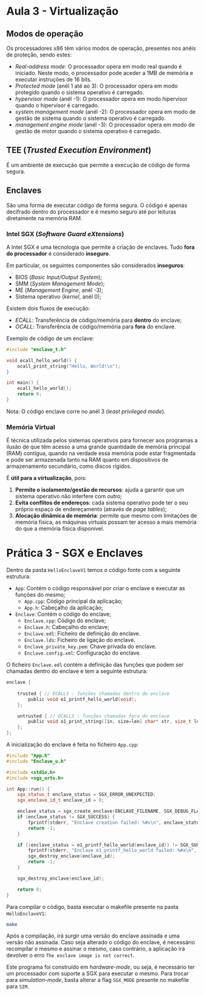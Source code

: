 # Aula 3 - Virtualização

## Modos de operação

Os processadores x86 têm vários modos de operação, presentes nos anéis de proteção, sendo estes:
- *Real-address mode*: O processador opera em modo real quando é iniciado. Neste modo, o processador pode aceder a 1MB de memória e executar instruções de 16 bits.
- *Protected mode* (anél 1 até ao 3): O processador opera em modo protegido quando o sistema operativo é carregado. 
- *hypervisor mode* (anél -1): O processador opera em modo hipervisor quando o hipervisor é carregado.
- *system management mode* (anél -2): O processador opera em modo de gestão de sistema quando o sistema operativo é carregado. 
- *management engine mode* (anél -3): O processador opera em modo de gestão de motor quando o sistema operativo é carregado. 

## TEE (*Trusted Execution Environment*)

É um ambiente de execução que permite a execução de código de forma segura.

## Enclaves

São uma forma de executar código de forma segura. O código é apenas decifrado dentro do processador e é mesmo seguro até por leituras diretamente na memória RAM.

### Intel SGX (*Software Guard eXtensions*)

A Intel SGX é uma tecnologia que permite a criação de enclaves. Tudo **fora do processador** é considerado **inseguro**. 

Em particular, os seguintes componentes são considerados **inseguros**:
- BIOS (*Basic Input/Output System*);
- SMM (*System Management Mode*);
- ME (*Management Engine*, anél -3);
- Sistema operativo (*kernel*, anél 0);

Existem dois fluxos de execução:
- *ECALL*: Transferência de código/memória para **dentro** do enclave;
- *OCALL*: Transferência de código/memória para **fora** do enclave.

Exemplo de código de um enclave:

```c
#include "enclave_t.h"

void ecall_hello_world() {
    ocall_print_string("Hello, World!\n");
}

int main() {
    ecall_hello_world();
    return 0;
}
```

Nota: O código enclave corre no anél 3 (*least privileged mode*).

### Memória Virtual

É técnica utilizada pelos sistemas operativos para fornecer aos programas a ilusão de que têm acesso a uma grande quantidade de memória principal (RAM) contígua, quando na verdade essa memória pode estar fragmentada e pode ser armazenada tanto na RAM quanto em dispositivos de armazenamento secundário, como discos rígidos.

É **útil para a virtualização**, pois:
1. **Permite o isolamento/gestão de recursos**: ajuda a garantir que um sistema operativo não interfere com outro;
2. **Evita conflitos de endereços**: cada sistema operativo pode ter o seu próprio espaço de endereçamento (através de *page tables*);
3. **Alocação dinâmica de memória**: permite que mesmo com limitações de memória física, as máquinas virtuais possam ter acesso a mais memória do que a memória física disponível.


# Prática 3 - SGX e Enclaves

Dentro da pasta `HelloEnclaveV1` temos o código fonte com a seguinte estrutura:

- `App`: Contém o código responsável por criar o enclave e executar as funções do mesmo;
  - `App.cpp`: Código principal da aplicação;
  - `App.h`: Cabeçalho da aplicação;
- `Enclave`: Contém o código do enclave;
  - `Enclave.cpp`: Código do enclave;
  - `Enclave.h`: Cabeçalho do enclave;
  - `Enclave.edl`: Ficheiro de definição do enclave.
  - `Enclave.lds`: Ficheiro de ligação do enclave.
  - `Enclave_private_key.pem`: Chave privada do enclave.
  - `Enclave.config.xml`: Configuração do enclave.

O ficheiro `Enclave.edl` contém a definição das funções que podem ser chamadas dentro do enclave e tem a seguinte estrutura:

```c
enclave {
    
    trusted { // ECALLS : funções chamadas dentro do enclave
        public void e1_printf_hello_world(void);
    };

    untrusted { // OCALLS : funções chamadas fora do enclave
        public void o1_print_string([in, size=len] char* str, size_t len);
    };
};
```

A inicialização do enclave é feita no ficheiro `App.cpp`:

```cpp
#include "App.h"
#include "Enclave_u.h"

#include <stdio.h>
#include <sgx_urts.h>

int App::run() {
    sgx_status_t enclave_status = SGX_ERROR_UNEXPECTED;
    sgx_enclave_id_t enclave_id = 0;

    enclave_status = sgx_create_enclave(ENCLAVE_FILENAME, SGX_DEBUG_FLAG, NULL, NULL, &enclave_id, NULL);
    if (enclave_status != SGX_SUCCESS) {
        fprintf(stderr, "Enclave creation failed: %#x\n", enclave_status);
        return -1;
    }

    if ((enclave_status = e1_printf_hello_world(enclave_id)) != SGX_SUCCESS) {
        fprintf(stderr, "Enclave e1_printf_hello_world failed: %#x\n", enclave_status);
        sgx_destroy_enclave(enclave_id);
        return -1;
    }

    sgx_destroy_enclave(enclave_id);

    return 0;
}
```

Para compilar o código, basta executar o makefile presente na pasta `HelloEnclaveV1`:

```bash
make
```

Após a compilação, irá surgir uma versão do enclave assinada e uma versão não assinada. Caso seja alterado o código do enclave, é necessário recompilar o mesmo e assinar o mesmo, caso contrário, a aplicação irá devolver o erro `The enclave image is not correct`.

Este programa foi construído em *hardware-mode*, ou seja, é necessário ter um processador com suporte a SGX para executar o mesmo. Para trocar para *simulation-mode*, basta alterar a flag `SGX_MODE` presente no makefile para `SIM`.